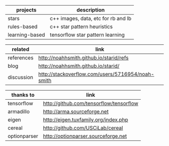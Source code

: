 projects | description
-------- | -----------
stars | c++ images, data, etc for rb and lb
rules-based | c++ star pattern heuristics
learning-based |tensorflow star pattern learning

related | link
----- | ---
references | http://noahhsmith.github.io/starid/refs
blog | http://noahhsmith.github.io/starid/
discussion | http://stackoverflow.com/users/5716954/noah-smith

thanks to | link
--------- | ---
tensorflow | http://github.com/tensorflow/tensorflow
armadillo | http://arma.sourceforge.net
eigen | http://eigen.tuxfamily.org/index.php
cereal| http://github.com/USCiLab/cereal
optionparser | http://optionparser.sourceforge.net
